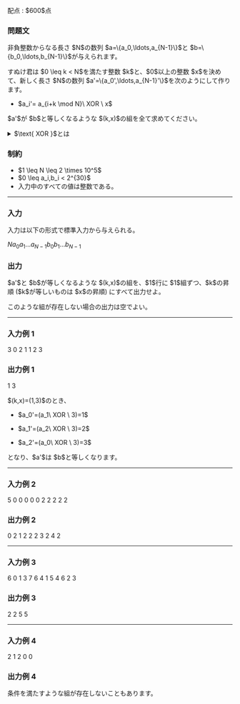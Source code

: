 
<div>

<span>

<span>

<p>
配点 : $600$点
</p>

<div>

<section>

### **問題文**

<p>
非負整数からなる長さ $N$の数列 $a=\{a_0,\ldots,a_{N-1}\}$と $b=\{b_0,\ldots,b_{N-1}\}$が与えられます。
</p>

<p>
すぬけ君は $0 \leq k < N$を満たす整数 $k$と、$0$以上の整数 $x$を決めて、新しく長さ $N$の数列 $a'=\{a_0',\ldots,a_{N-1}'\}$を次のようにして作ります。
</p>

<ul>

<li>
$a_i'= a_{i+k \mod N}\ XOR \ x$
</li>

</ul>

<p>
$a'$が $b$と等しくなるような $(k,x)$の組を全て求めてください。
</p>

<details>

<summary>
$\text{ XOR }$とは
</summary>

<p>
整数 $A, B$のビットごとの排他的論理和 $a \text{ XOR } b$は、以下のように定義されます。

</p>

<ul>

<li>
$A \text{ XOR } B$を二進表記した際の $2^k$($k \geq 0$) の位の数は、$A, B$を二進表記した際の $2^k$の位の数のうち一方のみが $1$であれば $1$、そうでなければ $0$である。
</li>

</ul>
例えば、$3 \text{ XOR } 5 = 6$となります (二進表記すると: $011 \text{ XOR } 101 = 110$)。

<p>

</p>

</details>

</section>

</div>

<div>

<section>

### **制約**

<ul>

<li>
$1 \leq N \leq 2 \times 10^5$
</li>

<li>
$0 \leq a_i,b_i < 2^{30}$
</li>

<li>
入力中のすべての値は整数である。
</li>

</ul>

</section>

</div>

---

<div>

<div>

<section>

### **入力**

<p>
入力は以下の形式で標準入力から与えられる。
</p>

<div>

$N$$a_0$$a_1$$...$$a_{N-1}$$b_0$$b_1$$...$$b_{N-1}$
</div>

</section>

</div>

<div>

<section>

### **出力**

<p>
$a'$と $b$が等しくなるような $(k,x)$の組を、$1$行に $1$組ずつ、$k$の昇順 ($k$が等しいものは $x$の昇順) にすべて出力せよ。
</p>

<p>
このような組が存在しない場合の出力は空でよい。
</p>

</section>

</div>

</div>

---

<div>

<section>

### **入力例 1**

<div>

3
0 2 1
1 2 3

</div>

</section>

</div>

<div>

<section>

### **出力例 1**

<div>

1 3

</div>

<p>
$(k,x)=(1,3)$のとき、
</p>

<ul>

<li>

<p>
$a_0'=(a_1\ XOR \ 3)=1$
</p>

</li>

<li>

<p>
$a_1'=(a_2\ XOR \ 3)=2$
</p>

</li>

<li>

<p>
$a_2'=(a_0\ XOR \ 3)=3$
</p>

</li>

</ul>

<p>
となり、$a'$は $b$と等しくなります。
</p>

</section>

</div>

---

<div>

<section>

### **入力例 2**

<div>

5
0 0 0 0 0
2 2 2 2 2

</div>

</section>

</div>

<div>

<section>

### **出力例 2**

<div>

0 2
1 2
2 2
3 2
4 2

</div>

</section>

</div>

---

<div>

<section>

### **入力例 3**

<div>

6
0 1 3 7 6 4
1 5 4 6 2 3

</div>

</section>

</div>

<div>

<section>

### **出力例 3**

<div>

2 2
5 5

</div>

</section>

</div>

---

<div>

<section>

### **入力例 4**

<div>

2
1 2
0 0

</div>

</section>

</div>

<div>

<section>

### **出力例 4**

<div>


</div>

<p>
条件を満たすような組が存在しないこともあります。
</p>

</section>

</div>

</span>

</span>

</div>
